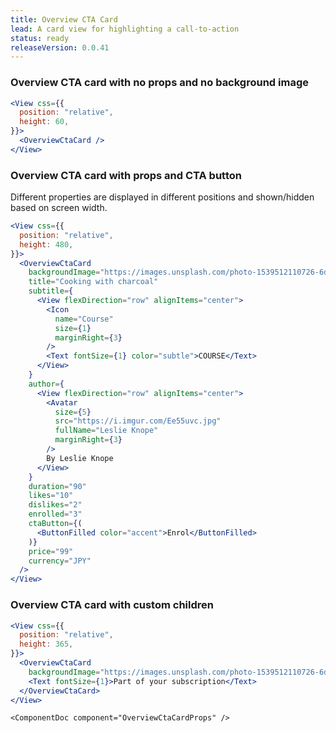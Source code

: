 ```yaml
---
title: Overview CTA Card
lead: A card view for highlighting a call-to-action
status: ready
releaseVersion: 0.0.41
---
```


### Overview CTA card with no props and no background image
```.jsx
<View css={{
  position: "relative",
  height: 60,
}}>
  <OverviewCtaCard />
</View>
```

### Overview CTA card with props and CTA button
Different properties are displayed in different positions and shown/hidden based on screen width.
```.jsx
<View css={{
  position: "relative",
  height: 480,
}}>
  <OverviewCtaCard
    backgroundImage="https://images.unsplash.com/photo-1539512110726-6d89c892f117?ixlib=rb-0.3.5&ixid=eyJhcHBfaWQiOjEyMDd9&s=10cd46d36ba78d30891de50e25907fe6&auto=format&fit=crop&w=2089&q=80"
    title="Cooking with charcoal"
    subtitle={
      <View flexDirection="row" alignItems="center">
        <Icon
          name="Course"
          size={1}
          marginRight={3}
        />
        <Text fontSize={1} color="subtle">COURSE</Text>
      </View>
    }
    author={
      <View flexDirection="row" alignItems="center">
        <Avatar
          size={5}
          src="https://i.imgur.com/Ee55uvc.jpg"
          fullName="Leslie Knope"
          marginRight={3}
        />
        By Leslie Knope
      </View>
    }
    duration="90"
    likes="10"
    dislikes="2"
    enrolled="3"
    ctaButton={(
      <ButtonFilled color="accent">Enrol</ButtonFilled>
    )}
    price="99"
    currency="JPY"
  />
</View>
```

### Overview CTA card with custom children
```.jsx
<View css={{
  position: "relative",
  height: 365,
}}>
  <OverviewCtaCard 
    backgroundImage="https://images.unsplash.com/photo-1539512110726-6d89c892f117?ixlib=rb-0.3.5&ixid=eyJhcHBfaWQiOjEyMDd9&s=10cd46d36ba78d30891de50e25907fe6&auto=format&fit=crop&w=2089&q=80">
    <Text fontSize={1}>Part of your subscription</Text>
  </OverviewCtaCard>
</View>
```

```!jsx
<ComponentDoc component="OverviewCtaCardProps" />
```
